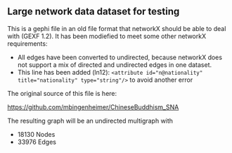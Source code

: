 ## Large network data dataset for testing

This is a gephi file in an old file format that networkX should be able to deal with (GEXF 1.2). 
It has been modiefied to meet some other networkX requirements: 
- All edges have been converted to undirected, because networkX does not support a mix of directed and undirected edges in one dataset.
- This line has been added (ln12):  ```<attribute id="n@nationality" title="nationality" type="string"/>``` to avoid another error


The original source of this file is here:

https://github.com/mbingenheimer/ChineseBuddhism_SNA

The resulting graph will be an undirected multigraph with
- 18130 Nodes
- 33976 Edges
